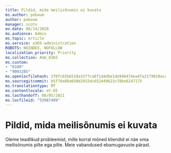 ```yaml
---
title: Pildid, mida meilisõnumis ei kuvata
ms.author: pebaum
author: pebaum
manager: scotv
ms.date: 08/14/2020
ms.audience: Admin
ms.topic: article
ms.service: o365-administration
ROBOTS: NOINDEX, NOFOLLOW
localization_priority: Priority
ms.collection: Adm_O365
ms.custom:
- "6180"
- "9003285"
ms.openlocfilehash: 2f0fc65b6510a32f7ca6f1d4dbe1de94b474ea4fa2179019ace8ec9f4e080b42
ms.sourcegitcommit: b5f7da89a650d2915dc652449623c78be6247175
ms.translationtype: MT
ms.contentlocale: et-EE
ms.lasthandoff: 08/05/2021
ms.locfileid: "53987499"
---
```

# <a name="images-not-showing-in-emails"></a>Pildid, mida meilisõnumis ei kuvata

Oleme teadlikud probleemist, mille korral mõned kliendid ei näe oma meilisõnumis pilte ega pilte. Meie vabandused ebamugavuste pärast.